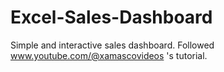 # Excel-Sales-Dashboard
Simple and interactive sales dashboard.
Followed www.youtube.com/@xamascovideos 's tutorial.
